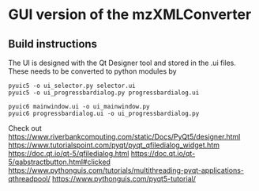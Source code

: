 # GUI version of the mzXMLConverter

## Build instructions
The UI is designed with the Qt Designer tool and stored in
the .ui files. These needs to be converted to python modules by
```shell
pyuic5 -o ui_selector.py selector.ui
pyuic5 -o ui_progressbardialog.py progressbardialog.ui
```

```shell
pyuic6 mainwindow.ui -o ui_mainwindow.py
pyuic6 progressbardialog.ui -o ui_progressbardialog.py 
```


Check out
https://www.riverbankcomputing.com/static/Docs/PyQt5/designer.html
https://www.tutorialspoint.com/pyqt/pyqt_qfiledialog_widget.htm
https://doc.qt.io/qt-5/qfiledialog.html
https://doc.qt.io/qt-5/qabstractbutton.html#clicked
https://www.pythonguis.com/tutorials/multithreading-pyqt-applications-qthreadpool/
https://www.pythonguis.com/pyqt5-tutorial/
